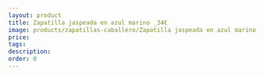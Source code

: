 ```yaml
---
layout: product
title: Zapatilla jaspeada en azul marino _34€
image: products/zapatillas-caballero/Zapatilla jaspeada en azul marino _34€.jpeg
price: 
tags: 
description: 
order: 0
---
```


